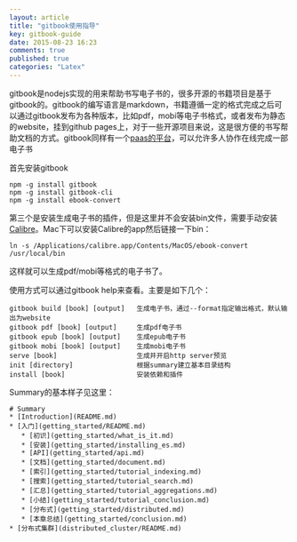 ```yaml
---
layout: article
title: "gitbook使用指导"
key: gitbook-guide
date: 2015-08-23 16:23
comments: true
published: true
categories: "Latex"
---
```

  
  gitbook是nodejs实现的用来帮助书写电子书的，很多开源的书籍项目是基于gitbook的。gitbook的编写语言是markdown，书籍遵循一定的格式完成之后可以通过gitbook发布为各种版本，比如pdf，mobi等电子书格式，或者发布为静态的website，挂到github pages上，对于一些开源项目来说，这是很方便的书写帮助文档的方式。gitbook同样有一个[paas的平台][1]，可以允许多人协作在线完成一部电子书

  首先安装gitbook

  	npm -g install gitbook
  	npm -g install gitbook-cli
  	npm -g install ebook-convert

  第三个是安装生成电子书的插件，但是这里并不会安装bin文件，需要手动安装[Calibre][2]。Mac下可以安装Calibre的app然后链接一下bin：

  	ln -s /Applications/calibre.app/Contents/MacOS/ebook-convert /usr/local/bin

  这样就可以生成pdf/mobi等格式的电子书了。

  使用方式可以通过gitbook help来查看。主要是如下几个：

  	gitbook build [book] [output] 	生成电子书，通过--format指定输出格式，默认输出为website
  	gitbook pdf [book] [output]     生成pdf电子书
	gitbook epub [book] [output]    生成epub电子书
  	gitbook mobi [book] [output]    生成mobi电子书
  	serve [book] 	 				生成并开启http server预览
  	init [directory]				根据summary建立基本目录结构
  	install [book]					安装依赖和插件

  Summary的基本样子见这里：

  	# Summary
	* [Introduction](README.md)
	* [入门](getting_started/README.md)
	   * [初识](getting_started/what_is_it.md)
	   * [安装](getting_started/installing_es.md)
	   * [API](getting_started/api.md)
	   * [文档](getting_started/document.md)
	   * [索引](getting_started/tutorial_indexing.md)
	   * [搜索](getting_started/tutorial_search.md)
	   * [汇总](getting_started/tutorial_aggregations.md)
	   * [小结](getting_started/tutorial_conclusion.md)
	   * [分布式](getting_started/distributed.md)
	   * [本章总结](getting_started/conclusion.md)
	* [分布式集群](distributed_cluster/README.md)




[1]: https://www.gitbook.com/ "A modern publishing toolchain. Simply taking you from ideas to finished, polished books."
[2]: http://calibre-ebook.com/ "calibre: The one stop solution for all your e-book needs. Comprehensive e-book software."